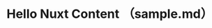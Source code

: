 <!-- Nuxt Contentを正常に導入できたことを確認するためのファイル
- pages/index.vue で利用している

TODO: 他contentを作成する際に削除する
-->
# Hello Nuxt Content （sample.md）
